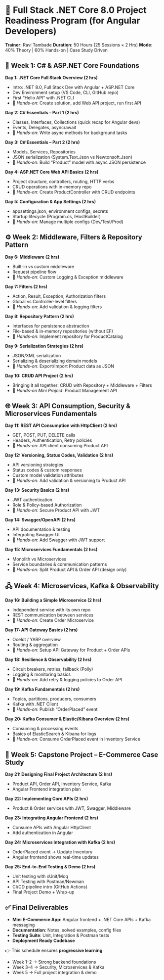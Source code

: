 # 📘 Full Stack .NET Core 8.0 Project Readiness Program (for Angular Developers)

**Trainer:** Ravi Tambade
**Duration:** 50 Hours (25 Sessions × 2 Hrs)
**Mode:** 40% Theory | 60% Hands-on | Case Study Driven

## 🏁 Week 1: C# & ASP.NET Core Foundations

**Day 1: .NET Core Full Stack Overview (2 hrs)**

* Intro: .NET 8.0, Full Stack Dev with Angular + ASP.NET Core
* Dev Environment setup (VS Code, CLI, GitHub repo)
* First “Hello API” with .NET CLI
* 🔨 *Hands-on*: Create solution, add Web API project, run first API

**Day 2: C# Essentials – Part 1 (2 hrs)**

* Classes, Interfaces, Collections (quick recap for Angular devs)
* Events, Delegates, async/await
* 🔨 *Hands-on*: Write async methods for background tasks

**Day 3: C# Essentials – Part 2 (2 hrs)**

* Models, Services, Repositories
* JSON serialization (System.Text.Json vs Newtonsoft.Json)
* 🔨 *Hands-on*: Build “Product” model with async JSON persistence

**Day 4: ASP.NET Core Web API Basics (2 hrs)**

* Project structure, controllers, routing, HTTP verbs
* CRUD operations with in-memory repo
* 🔨 *Hands-on*: Create ProductController with CRUD endpoints

**Day 5: Configuration & App Settings (2 hrs)**

* appsettings.json, environment configs, secrets
* Startup lifecycle (Program.cs, IHostBuilder)
* 🔨 *Hands-on*: Manage multiple configs (Dev/Test/Prod)


## ⚙️ Week 2: Middleware, Filters & Repository Pattern

**Day 6: Middleware (2 hrs)**

* Built-in vs custom middleware
* Request pipeline flow
* 🔨 *Hands-on*: Custom Logging & Exception middleware

**Day 7: Filters (2 hrs)**

* Action, Result, Exception, Authorization filters
* Global vs Controller-level filters
* 🔨 *Hands-on*: Add validation & logging filters

**Day 8: Repository Pattern (2 hrs)**

* Interfaces for persistence abstraction
* File-based & in-memory repositories (without EF)
* 🔨 *Hands-on*: Implement repository for ProductCatalog

**Day 9: Serialization Strategies (2 hrs)**

* JSON/XML serialization
* Serializing & deserializing domain models
* 🔨 *Hands-on*: Export/Import Product data as JSON

**Day 10: CRUD API Project (2 hrs)**

* Bringing it all together: CRUD with Repository + Middleware + Filters
* 🔨 *Hands-on Mini Project*: Product Management API

## 🌐 Week 3: API Consumption, Security & Microservices Fundamentals

**Day 11: REST API Consumption with HttpClient (2 hrs)**

* GET, POST, PUT, DELETE calls
* Headers, Authentication, Retry policies
* 🔨 *Hands-on*: API client consuming Product API

**Day 12: Versioning, Status Codes, Validation (2 hrs)**

* API versioning strategies
* Status codes & custom responses
* Custom model validation attributes
* 🔨 *Hands-on*: Add validation & versioning to Product API

**Day 13: Security Basics (2 hrs)**

* JWT authentication
* Role & Policy-based Authorization
* 🔨 *Hands-on*: Secure Product API with JWT

**Day 14: Swagger/OpenAPI (2 hrs)**

* API documentation & testing
* Integrating Swagger UI
* 🔨 *Hands-on*: Add Swagger with JWT support

**Day 15: Microservices Fundamentals (2 hrs)**

* Monolith vs Microservices
* Service boundaries & communication patterns
* 🔨 *Hands-on*: Split Product API & Order API (design only)

## 🖧 Week 4: Microservices, Kafka & Observability

**Day 16: Building a Simple Microservice (2 hrs)**

* Independent service with its own repo
* REST communication between services
* 🔨 *Hands-on*: Create Order Microservice

**Day 17: API Gateway Basics (2 hrs)**

* Ocelot / YARP overview
* Routing & aggregation
* 🔨 *Hands-on*: Setup API Gateway for Product + Order APIs

**Day 18: Resilience & Observability (2 hrs)**

* Circuit breakers, retries, fallback (Polly)
* Logging & monitoring basics
* 🔨 *Hands-on*: Add retry & logging policies to Order API

**Day 19: Kafka Fundamentals (2 hrs)**

* Topics, partitions, producers, consumers
* Kafka with .NET Client
* 🔨 *Hands-on*: Publish “OrderPlaced” event

**Day 20: Kafka Consumer & Elastic/Kibana Overview (2 hrs)**

* Consuming & processing events
* Basics of ElasticSearch & Kibana for logs
* 🔨 *Hands-on*: Consume OrderPlaced event in Inventory Service


## 🚀 Week 5: Capstone Project – E-Commerce Case Study

**Day 21: Designing Final Project Architecture (2 hrs)**

* Product API, Order API, Inventory Service, Kafka
* Angular Frontend integration plan

**Day 22: Implementing Core APIs (2 hrs)**

* Product & Order services with JWT, Swagger, Middleware

**Day 23: Integrating Angular Frontend (2 hrs)**

* Consume APIs with Angular HttpClient
* Add authentication in Angular

**Day 24: Microservices Integration with Kafka (2 hrs)**

* OrderPlaced event → Update Inventory
* Angular frontend shows real-time updates

**Day 25: End-to-End Testing & Demo (2 hrs)**

* Unit testing with xUnit/Moq
* API Testing with Postman/Newman
* CI/CD pipeline intro (GitHub Actions)
* Final Project Demo + Wrap-up

## ✅ Final Deliverables

* **Mini E-Commerce App**: Angular frontend + .NET Core APIs + Kafka messaging
* **Documentation**: Notes, solved examples, config files
* **Testing Suite**: Unit, Integration & Postman tests
* **Deployment Ready Codebase**

👉 This schedule ensures **progressive learning**:

* Week 1–2 → Strong backend foundations
* Week 3–4 → Security, Microservices & Kafka
* Week 5 → Full project integration & demo

